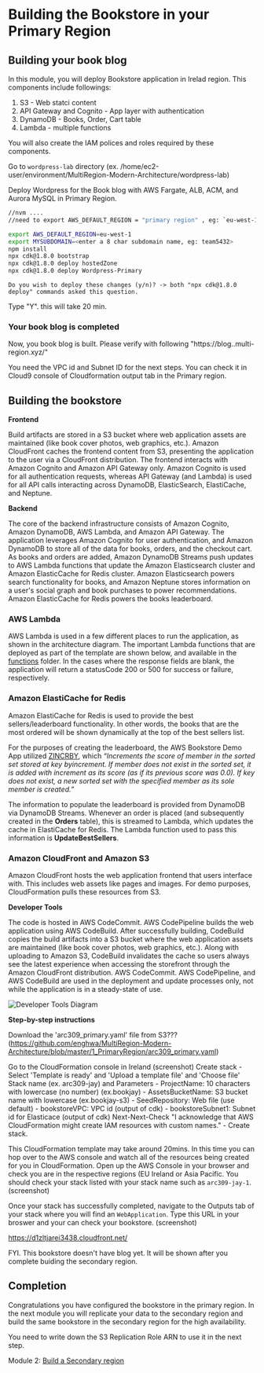 # Building the Bookstore in your Primary Region

## Building your book blog

In this module, you will deploy Bookstore application in Irelad region. This components include followings:
1. S3 - Web statci content
2. API Gateway and Cognito - App layer with authentication
3. DynamoDB - Books, Order, Cart table
4. Lambda - multiple functions

You will also create the IAM polices and roles required by these components.

Go to `wordpress-lab` directory (ex. /home/ec2-user/environment/MultiRegion-Modern-Architecture/wordpress-lab)

Deploy Wordpress for the Book blog with AWS Fargate, ALB, ACM, and Aurora MySQL in Primary Region.

```bash
//nvm ....
//need to export AWS_DEFAULT_REGION = "primary region" , eg: `eu-west-1`, 

export AWS_DEFAULT_REGION=eu-west-1
export MYSUBDOMAIN=<enter a 8 char subdomain name, eg: team5432>
npm install
npx cdk@1.8.0 bootstrap
npx cdk@1.8.0 deploy hostedZone
npx cdk@1.8.0 deploy Wordpress-Primary

```

```
Do you wish to deploy these changes (y/n)? -> both "npx cdk@1.8.0 deploy" commands asked this question.
```
Type "Y".
this will take 20 min.

### Your book blog is completed

Now, you book blog is built. Please verify with following
"https://blog.<MYSUBDOMAIN>.multi-region.xyz/"

You need the VPC id and Subnet ID for the next steps. You can check it in Cloud9 console of Cloudformation output tab in the Primary region.

## Building the bookstore

**Frontend**

Build artifacts are stored in a S3 bucket where web application assets are maintained (like book cover photos, web graphics, etc.). Amazon CloudFront caches the frontend content from S3, presenting the application to the user via a CloudFront distribution.  The frontend interacts with Amazon Cognito and Amazon API Gateway only.  Amazon Cognito is used for all authentication requests, whereas API Gateway (and Lambda) is used for all API calls interacting across DynamoDB, ElasticSearch, ElastiCache, and Neptune. 

**Backend**

The core of the backend infrastructure consists of Amazon Cognito, Amazon DynamoDB, AWS Lambda, and Amazon API Gateway. The application leverages Amazon Cognito for user authentication, and Amazon DynamoDB to store all of the data for books, orders, and the checkout cart. As books and orders are added, Amazon DynamoDB Streams push updates to AWS Lambda functions that update the Amazon Elasticsearch cluster and Amazon ElasticCache for Redis cluster.  Amazon Elasticsearch powers search functionality for books, and Amazon Neptune stores information on a user's social graph and book purchases to power recommendations. Amazon ElasticCache for Redis powers the books leaderboard. 

### AWS Lambda

AWS Lambda is used in a few different places to run the application, as shown in the architecture diagram.  The important Lambda functions that are deployed as part of the template are shown below, and available in the [functions](/functions) folder.  In the cases where the response fields are blank, the application will return a statusCode 200 or 500 for success or failure, respectively.

### Amazon ElastiCache for Redis

Amazon ElastiCache for Redis is used to provide the best sellers/leaderboard functionality.  In other words, the books that are the most ordered will be shown dynamically at the top of the best sellers list. 

For the purposes of creating the leaderboard, the AWS Bookstore Demo App utilized [ZINCRBY](https://redis.io/commands/zincrby), which *“Increments the score of member in the sorted set stored at key byincrement. If member does not exist in the sorted set, it is added with increment as its score (as if its previous score was 0.0). If key does not exist, a new sorted set with the specified member as its sole member is created.”*

The information to populate the leaderboard is provided from DynamoDB via DynamoDB Streams.  Whenever an order is placed (and subsequently created in the **Orders** table), this is streamed to Lambda, which updates the cache in ElastiCache for Redis.  The Lambda function used to pass this information is **UpdateBestSellers**. 

### Amazon CloudFront and Amazon S3

Amazon CloudFront hosts the web application frontend that users interface with.  This includes web assets like pages and images.  For demo purposes, CloudFormation pulls these resources from S3.

**Developer Tools**

The code is hosted in AWS CodeCommit. AWS CodePipeline builds the web application using AWS CodeBuild. After successfully building, CodeBuild copies the build artifacts into a S3 bucket where the web application assets are maintained (like book cover photos, web graphics, etc.). Along with uploading to Amazon S3, CodeBuild invalidates the cache so users always see the latest experience when accessing the storefront through the Amazon CloudFront distribution.  AWS CodeCommit. AWS CodePipeline, and AWS CodeBuild are used in the deployment and update processes only, not while the application is in a steady-state of use.

![Developer Tools Diagram](assets/readmeImages/DeveloperTools.png)

<summary><strong>Step-by-step instructions </strong></summary>

Download the 'arc309_primary.yaml' file from S3???(https://github.com/enghwa/MultiRegion-Modern-Architecture/blob/master/1_PrimaryRegion/arc309_primary.yaml)

Go to the CloudFormation console in Ireland 
(screenshot)
Create stack - Select 'Template is ready' and 'Upload a template file' and 'Choose file'
Stack name (ex. arc309-jay) and Parameters
          - ProjectName: 10 characters with lowercase (no number) (ex.bookjay)
          - AssetsBucketName: S3 bucket name with lowercase (ex.bookjay-s3)
          - SeedRepository: Web file (use default)
          - bookstoreVPC: VPC id (output of cdk)
          - bookstoreSubnet1: Subnet id for Elasticace (output of cdk)
Next-Next-Check "I acknowledge that AWS CloudFormation might create IAM resources with custom names." - Create stack.

This CloudFormation template may take around 20mins. In this time you can hop over to the AWS console
and watch all of the resources being created for you in CloudFormation. Open up the AWS Console in your browser
and check you are in the respective regions (EU Ireland or Asia Pacific. You should check your stack listed with your stack name such as `arc309-jay-1`. (screenshot)

Once your stack has successfully completed, navigate to the Outputs tab of your stack
where you will find an `WebApplication`. Type this URL in your broswer and your can check your bookstore. (screenshot)

https://d1zltjarei3438.cloudfront.net/

FYI. This bookstore doesn't have blog yet. It will be shown after you complete buiding the secondary region.

## Completion

Congratulations you have configured the bookstore in the primary region. In the next module you will replicate your data to the secondary region and build the same bookstore in the secondary region for the high availability. 

You need to write down the S3 Replication Role ARN to use it in the next step.

Module 2: [Build a Secondary region](../2_SecondaryRegion/README.md)
